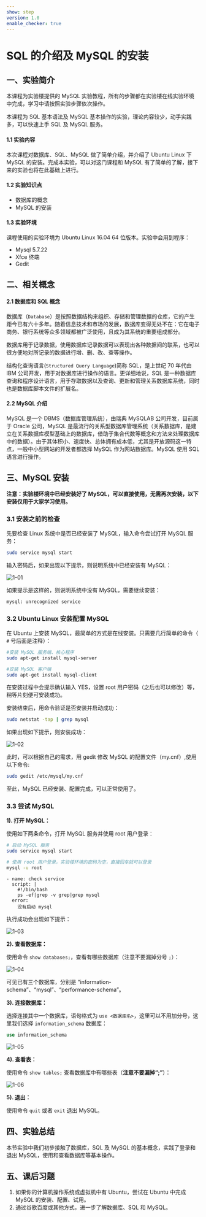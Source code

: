 ```yaml
---
show: step
version: 1.0
enable_checker: true
---
```


# SQL 的介绍及 MySQL 的安装

## 一、实验简介

本课程为实验楼提供的 MySQL 实验教程，所有的步骤都在实验楼在线实验环境中完成，学习中请按照实验步骤依次操作。

本课程为 SQL 基本语法及 MySQL 基本操作的实验，理论内容较少，动手实践多，可以快速上手 SQL 及 MySQL 服务。

#### 1.1 实验内容

本次课程对数据库、SQL、MySQL 做了简单介绍，并介绍了 Ubuntu Linux 下 MySQL 的安装。完成本实验，可以对这门课程和 MySQL 有了简单的了解，接下来的实验也将在此基础上进行。

#### 1.2 实验知识点

- 数据库的概念
- MySQL 的安装

#### 1.3 实验环境

课程使用的实验环境为 Ubuntu Linux 16.04 64 位版本。实验中会用到程序：

- Mysql 5.7.22
- Xfce 终端
- Gedit

## 二、相关概念

#### 2.1 数据库和 SQL 概念

数据库（`Database`）是按照数据结构来组织、存储和管理数据的仓库，它的产生距今已有六十多年。随着信息技术和市场的发展，数据库变得无处不在：它在电子商务、银行系统等众多领域都被广泛使用，且成为其系统的重要组成部分。

数据库用于记录数据，使用数据库记录数据可以表现出各种数据间的联系，也可以很方便地对所记录的数据进行增、删、改、查等操作。

结构化查询语言(`Structured Query Language`)简称 SQL，是上世纪 70 年代由 IBM 公司开发，用于对数据库进行操作的语言。更详细地说，SQL 是一种数据库查询和程序设计语言，用于存取数据以及查询、更新和管理关系数据库系统，同时也是数据库脚本文件的扩展名。

#### 2.2 MySQL 介绍

MySQL 是一个 DBMS（数据库管理系统），由瑞典 MySQLAB 公司开发，目前属于 Oracle 公司，MySQL 是最流行的关系型数据库管理系统（关系数据库，是建立在关系数据库模型基础上的数据库，借助于集合代数等概念和方法来处理数据库中的数据）。由于其体积小、速度快、总体拥有成本低，尤其是开放源码这一特点，一般中小型网站的开发者都选择 MySQL 作为网站数据库。MySQL 使用 SQL 语言进行操作。

## 三、MySQL 安装

**注意：实验楼环境中已经安装好了 MySQL，可以直接使用，无需再次安装，以下安装仅用于大家学习使用。**

### 3.1 安装之前的检查

先要检查 Linux 系统中是否已经安装了 MySQL，输入命令尝试打开 MySQL 服务：

```bash
sudo service mysql start
```

输入密码后，如果出现以下提示，则说明系统中已经安装有 MySQL：

![1-01](https://doc.shiyanlou.com/MySQL/sql-01-01-.png/wm)

如果提示是这样的，则说明系统中没有 MySQL，需要继续安装：

```bash
mysql: unrecognized service
```

### 3.2 Ubuntu Linux 安装配置 MySQL

在 Ubuntu 上安装 MySQL，最简单的方式是在线安装。只需要几行简单的命令（ `#` 号后面是注释）：

```bash
#安装 MySQL 服务端、核心程序
sudo apt-get install mysql-server

#安装 MySQL 客户端
sudo apt-get install mysql-client
```

在安装过程中会提示确认输入 YES，设置 root 用户密码（之后也可以修改）等，稍等片刻便可安装成功。

安装结束后，用命令验证是否安装并启动成功：

```bash
sudo netstat -tap | grep mysql
```

如果出现如下提示，则安装成功：

![1-02](https://doc.shiyanlou.com/MySQL/sql-01-02.png/wm)

此时，可以根据自己的需求，用 gedit 修改 MySQL 的配置文件（my.cnf）,使用以下命令:

```bash
sudo gedit /etc/mysql/my.cnf
```

至此，MySQL 已经安装、配置完成，可以正常使用了。

### 3.3 尝试 MySQL

**1). 打开 MySQL：**

使用如下两条命令，打开 MySQL 服务并使用 root 用户登录：

```bash
# 启动 MySQL 服务
sudo service mysql start

# 使用 root 用户登录，实验楼环境的密码为空，直接回车就可以登录
mysql -u root
```

```checker
- name: check service
  script: |
    #!/bin/bash
    ps -ef|grep -v grep|grep mysql
  error:
    没有启动 mysql
```

执行成功会出现如下提示：

![1-03](https://doc.shiyanlou.com/MySQL/sql-01-03-.png/wm)

**2). 查看数据库：**

使用命令 `show databases;`，查看有哪些数据库（注意不要漏掉分号 `;`）：

![1-04](https://doc.shiyanlou.com/MySQL/sql-01-04.png/wm)

可见已有三个数据库，分别是 “information-schema”、“mysql”、“performance-schema”。

**3). 连接数据库：**

选择连接其中一个数据库，语句格式为 `use <数据库名>`，这里可以不用加分号，这里我们选择 `information_schema` 数据库：

```sql
use information_schema
```

![1-05](https://doc.shiyanlou.com/MySQL/sql-01-05.png/wm)

**4). 查看表：**

使用命令 `show tables;` 查看数据库中有哪些表（**注意不要漏掉“;”**）：

![1-06](https://doc.shiyanlou.com/MySQL/sql-01-06.png/wm)

**5). 退出：**

使用命令 `quit` 或者 `exit` 退出 MySQL。

## 四、实验总结

本节实验中我们初步接触了数据库，SQL 及 MySQL 的基本概念，实践了登录和退出 MySQL，使用和查看数据库等基本操作。

## 五、课后习题

1. 如果你的计算机操作系统或虚拟机中有 Ubuntu，尝试在 Ubuntu 中完成 MySQL 的安装、配置、试用。
2. 通过谷歌百度或其他方式，进一步了解数据库、SQL 和 MySQL。
